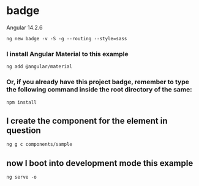 # badge

Angular 14.2.6

```shell
ng new badge -v -S -g --routing --style=sass
```

### I install Angular Material to this example

```shell
ng add @angular/material
```

### Or, if you already have this project badge, remember to type the following command inside the root directory of the same:

```shell
npm install
```

## I create the component for the element in question

```shell
ng g c components/sample
```

## now I boot into development mode this example

```shell
ng serve -o
```
